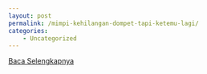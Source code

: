 ```yaml
---
layout: post
permalink: /mimpi-kehilangan-dompet-tapi-ketemu-lagi/
categories:
    - Uncategorized
---
```


[Baca Selengkapnya](/08)